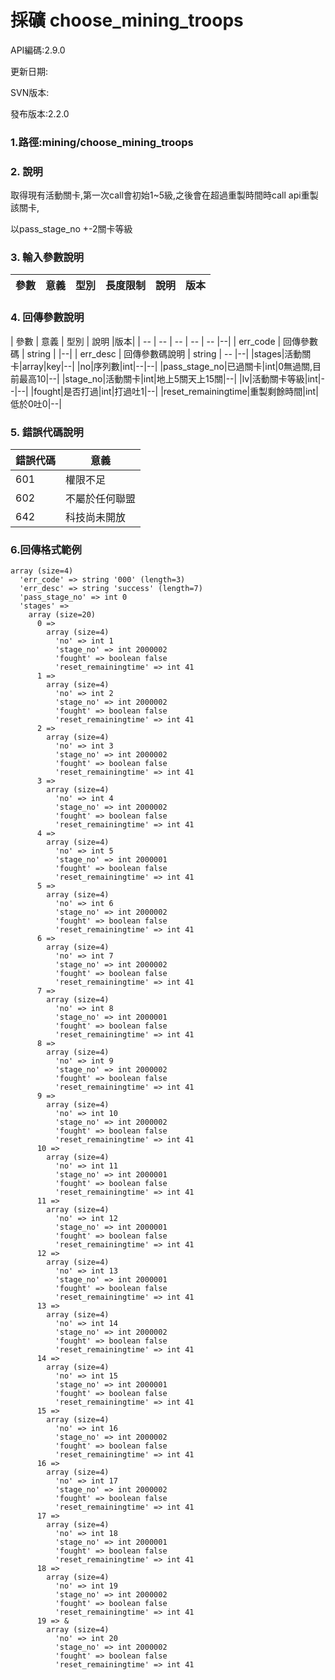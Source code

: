 # 採礦 choose_mining_troops




API編碼:2.9.0

> 


更新日期:

> 

SVN版本:

> 

發布版本:2.2.0
### 1.路徑:mining/choose_mining_troops

### 2. 說明

取得現有活動關卡,第一次call會初始1~5級,之後會在超過重製時間時call api重製該關卡,

以pass_stage_no +-2關卡等級

### 3. 輸入參數說明


| 參數 | 意義 | 型別 | 長度限制 | 說明 |版本|
| -- | -- | -- | -- | -- | -- |



### 4. 回傳參數說明
| 參數 | 意義 | 型別 | 說明 |版本|
| -- | -- | -- | -- | -- |--|
| err_code | 回傳參數碼 | string |  |--|
| err_desc | 回傳參數碼說明 | string | -- |--|
|stages|活動關卡|array|key|--|
|no|序列數|int|--|--|
|pass_stage_no|已過關卡|int|0無過關,目前最高10|--|
|stage_no|活動關卡|int|地上5關天上15關|--|
|lv|活動關卡等級|int|--|--|
|fought|是否打過|int|打過吐1|--|
|reset_remainingtime|重製剩餘時間|int|低於0吐0|--|



### 5. 錯誤代碼說明
|錯誤代碼|意義|
|--|--|
|601|權限不足|
|602|不屬於任何聯盟|
|642|科技尚未開放|

### 6.回傳格式範例

```
array (size=4)
  'err_code' => string '000' (length=3)
  'err_desc' => string 'success' (length=7)
  'pass_stage_no' => int 0
  'stages' => 
    array (size=20)
      0 => 
        array (size=4)
          'no' => int 1
          'stage_no' => int 2000002
          'fought' => boolean false
          'reset_remainingtime' => int 41
      1 => 
        array (size=4)
          'no' => int 2
          'stage_no' => int 2000002
          'fought' => boolean false
          'reset_remainingtime' => int 41
      2 => 
        array (size=4)
          'no' => int 3
          'stage_no' => int 2000002
          'fought' => boolean false
          'reset_remainingtime' => int 41
      3 => 
        array (size=4)
          'no' => int 4
          'stage_no' => int 2000002
          'fought' => boolean false
          'reset_remainingtime' => int 41
      4 => 
        array (size=4)
          'no' => int 5
          'stage_no' => int 2000001
          'fought' => boolean false
          'reset_remainingtime' => int 41
      5 => 
        array (size=4)
          'no' => int 6
          'stage_no' => int 2000002
          'fought' => boolean false
          'reset_remainingtime' => int 41
      6 => 
        array (size=4)
          'no' => int 7
          'stage_no' => int 2000002
          'fought' => boolean false
          'reset_remainingtime' => int 41
      7 => 
        array (size=4)
          'no' => int 8
          'stage_no' => int 2000001
          'fought' => boolean false
          'reset_remainingtime' => int 41
      8 => 
        array (size=4)
          'no' => int 9
          'stage_no' => int 2000002
          'fought' => boolean false
          'reset_remainingtime' => int 41
      9 => 
        array (size=4)
          'no' => int 10
          'stage_no' => int 2000002
          'fought' => boolean false
          'reset_remainingtime' => int 41
      10 => 
        array (size=4)
          'no' => int 11
          'stage_no' => int 2000001
          'fought' => boolean false
          'reset_remainingtime' => int 41
      11 => 
        array (size=4)
          'no' => int 12
          'stage_no' => int 2000001
          'fought' => boolean false
          'reset_remainingtime' => int 41
      12 => 
        array (size=4)
          'no' => int 13
          'stage_no' => int 2000001
          'fought' => boolean false
          'reset_remainingtime' => int 41
      13 => 
        array (size=4)
          'no' => int 14
          'stage_no' => int 2000002
          'fought' => boolean false
          'reset_remainingtime' => int 41
      14 => 
        array (size=4)
          'no' => int 15
          'stage_no' => int 2000001
          'fought' => boolean false
          'reset_remainingtime' => int 41
      15 => 
        array (size=4)
          'no' => int 16
          'stage_no' => int 2000002
          'fought' => boolean false
          'reset_remainingtime' => int 41
      16 => 
        array (size=4)
          'no' => int 17
          'stage_no' => int 2000002
          'fought' => boolean false
          'reset_remainingtime' => int 41
      17 => 
        array (size=4)
          'no' => int 18
          'stage_no' => int 2000001
          'fought' => boolean false
          'reset_remainingtime' => int 41
      18 => 
        array (size=4)
          'no' => int 19
          'stage_no' => int 2000002
          'fought' => boolean false
          'reset_remainingtime' => int 41
      19 => &
        array (size=4)
          'no' => int 20
          'stage_no' => int 2000002
          'fought' => boolean false
          'reset_remainingtime' => int 41
```

